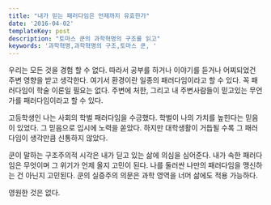 ```yaml
---
title: "내가 믿는 패러다임은 언제까지 유효한가"
date: '2016-04-02'
templateKey: post
description: "토마스 쿤의 과학혁명의 구조를 읽고"
keywords: '과학혁명,과학혁명의 구조,토마스 쿤, '
---
```


우리는 모든 것을 경험 할 수 없다. 따라서 공부를 하거나 이야기를 듣거나 어찌되었건 주변 영향을 받고 생각한다. 여기서 환경이란 일종의 패러다임이라고 할 수 있다. 꼭 패러다임이 학술 이론일 필요는 없다. 주변에 처한, 그리고 내 주변사람들이 믿고있는 무언가를 패러다임이라고 할 수 있다.

고등학생인 나는 사회의 학벌 패러다임을 수긍했다. 학벌이 나의 가치를 높힌다는 믿음이 있었다. 그 믿음으로 입시에 노력을 쏟았다. 하지만 대학생활이 거듭될 수록 그 패러다임이 생각만큼 신통하지 않았다.

쿤이 말하는 구조주의적 시각은  내가 딛고 있는 삶에 의심을 심어준다. 내가 속한 패러다임은 무엇이며 그 위기가 언제 올지 고민이 된다. 나를 둘러싼 나만의 패러다임을 맹신하는 건 아닌지 고민된다. 쿤의 실증주의 의문은 과학 영역을 너머 삶에도 적용 가능하다. 

영원한 것은 없다.